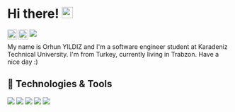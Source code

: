 # Hi there! <img src="https://media.giphy.com/media/hvRJCLFzcasrR4ia7z/giphy.gif" width="25px">

<a href="https://twitter.com/yildizorhun">
  <img align="left" alt="Orhun YILDIZ | Twitter" width="22px" src="https://cdn.jsdelivr.net/npm/simple-icons@v3/icons/twitter.svg" />
</a>
<a href="https://www.instagram.com/orhun102/">
  <img align="left" alt="Orhun's Instagram" width="22px" src="https://cdn.jsdelivr.net/npm/simple-icons@v3/icons/instagram.svg" />
</a>

![](https://komarev.com/ghpvc/?username=orhunyildiz&color=2bbc8a&label=visitors)

My name is Orhun YILDIZ and I'm a software engineer student at Karadeniz Technical University. I'm from Turkey, currently living in Trabzon. Have a nice day :) 

## 🔧 Technologies & Tools

![](https://img.shields.io/badge/OS-Windows-informational?style=flat&logo=windows&logoColor=white&color=2bbc8a)
![](https://img.shields.io/badge/Editor-IntelliJ_IDEA-informational?style=flat&logo=intellij-idea&logoColor=white&color=2bbc8a)
![](https://img.shields.io/badge/Code-Java-informational?style=flat&logo=java&logoColor=white&color=2bbc8a)
![](https://img.shields.io/badge/Editor-Anaconda-informational?style=flat&logo=anaconda&logoColor=white&color=2bbc8a)
![](https://img.shields.io/badge/Code-Python-informational?style=flat&logo=python&logoColor=white&color=2bbc8a)
